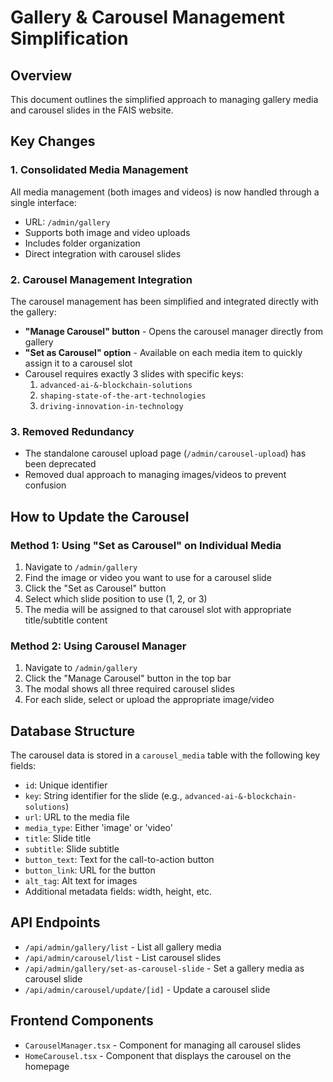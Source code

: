 # Gallery & Carousel Management Simplification

## Overview
This document outlines the simplified approach to managing gallery media and carousel slides in the FAIS website.

## Key Changes

### 1. Consolidated Media Management
All media management (both images and videos) is now handled through a single interface:
- URL: `/admin/gallery`
- Supports both image and video uploads
- Includes folder organization
- Direct integration with carousel slides

### 2. Carousel Management Integration
The carousel management has been simplified and integrated directly with the gallery:
- **"Manage Carousel" button** - Opens the carousel manager directly from gallery
- **"Set as Carousel" option** - Available on each media item to quickly assign it to a carousel slot
- Carousel requires exactly 3 slides with specific keys:
  1. `advanced-ai-&-blockchain-solutions`
  2. `shaping-state-of-the-art-technologies`
  3. `driving-innovation-in-technology`

### 3. Removed Redundancy
- The standalone carousel upload page (`/admin/carousel-upload`) has been deprecated
- Removed dual approach to managing images/videos to prevent confusion

## How to Update the Carousel

### Method 1: Using "Set as Carousel" on Individual Media
1. Navigate to `/admin/gallery`
2. Find the image or video you want to use for a carousel slide
3. Click the "Set as Carousel" button
4. Select which slide position to use (1, 2, or 3)
5. The media will be assigned to that carousel slot with appropriate title/subtitle content

### Method 2: Using Carousel Manager
1. Navigate to `/admin/gallery`
2. Click the "Manage Carousel" button in the top bar
3. The modal shows all three required carousel slides
4. For each slide, select or upload the appropriate image/video

## Database Structure
The carousel data is stored in a `carousel_media` table with the following key fields:
- `id`: Unique identifier
- `key`: String identifier for the slide (e.g., `advanced-ai-&-blockchain-solutions`)
- `url`: URL to the media file
- `media_type`: Either 'image' or 'video'
- `title`: Slide title
- `subtitle`: Slide subtitle
- `button_text`: Text for the call-to-action button
- `button_link`: URL for the button
- `alt_tag`: Alt text for images
- Additional metadata fields: width, height, etc.

## API Endpoints
- `/api/admin/gallery/list` - List all gallery media
- `/api/admin/carousel/list` - List carousel slides
- `/api/admin/gallery/set-as-carousel-slide` - Set a gallery media as carousel slide
- `/api/admin/carousel/update/[id]` - Update a carousel slide

## Frontend Components
- `CarouselManager.tsx` - Component for managing all carousel slides
- `HomeCarousel.tsx` - Component that displays the carousel on the homepage
